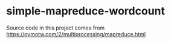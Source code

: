 # simple-mapreduce-wordcount
Source code in this project comes from https://pymotw.com/2/multiprocessing/mapreduce.html
